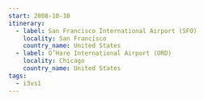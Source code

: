 ```yaml
---
start: 2008-10-10
itinerary:
  - label: San Francisco International Airport (SFO)
    locality: San Francisco
    country_name: United States
  - label: O’Hare International Airport (ORD)
    locality: Chicago
    country_name: United States
tags:
  - i3vs1
---
```

